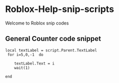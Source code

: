 # Roblox-Help-snip-scripts
Welcome to Roblox snip codes 

## General Counter code snippet

``` 
local textLabel = script.Parent.TextLabel
 for i=5,0,-1  do
	
	textLabel.Text = i
	wait(1)
	
end 

```

